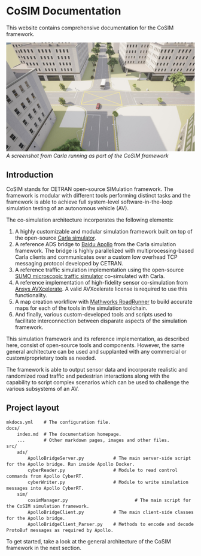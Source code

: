 # CoSIM Documentation

This website contains comprehensive documentation for the CoSIM framework.

![Carla screenshot](introduction_screenshot.jpg)
*A screenshot from Carla running as part of the CoSIM framework*

## Introduction

CoSIM stands for CETRAN open-source SIMulation framework. The framework is modular with different tools performing distinct tasks and the framework is able to achieve full system-level software-in-the-loop simulation testing of an autonomous vehicle (AV).

The co-simulation architecture incorporates the following elements:

1. A highly customizable and modular simulation framework built on top of the open-source [Carla simulator](https://github.com/carla-simulator/carla).
2. A reference ADS bridge to [Baidu Apollo](https://github.com/ApolloAuto/apollo) from the Carla simulation framework. The bridge is highly parallelized with multiprocessing-based Carla clients and communicates over a custom low overhead TCP messaging protocol developed by CETRAN.
3. A reference traffic simulation implementation using the open-source [SUMO microscopic traffic simulator](https://github.com/eclipse-sumo/sumo) co-simulated with Carla.
4. A reference implementation of high-fidelity sensor co-simulation from [Ansys AVXcelerate](https://www.ansys.com/products/av-simulation/ansys-avxcelerate-sensors). A valid AVXcelerate license is required to use this functionality.
5. A map creation workflow with [Mathworks RoadRunner](https://www.mathworks.com/products/roadrunner.html) to build accurate maps for each of the tools in the simulation toolchain.
6. And finally, various custom-developed tools and scripts used to facilitate interconnection between disparate aspects of the simulation framework.

This simulation framework and its reference implementation, as described here, consist of open-source tools and components. However, the same general architecture can be used and supplanted with any commercial or custom/proprietary tools as needed.

The framework is able to output sensor data and incorporate realistic and randomized road traffic and pedestrian interactions along with the capability to script complex scenarios which can be used to challenge the various subsystems of an AV.

## Project layout

    mkdocs.yml    # The configuration file.
    docs/
        index.md  # The documentation homepage.
        ...       # Other markdown pages, images and other files.
    src/
        ads/
            ApolloBridgeServer.py           # The main server-side script for the Apollo bridge. Run inside Apollo Docker.
            cyberReader.py                  # Module to read control commands from Apollo CyberRT.
            cyberWriter.py                  # Module to write simulation messages into Apollo CyberRT.
        sim/
            cosimManager.py                         # The main script for the CoSIM simulation framework.
            ApolloBridgeClient.py           # The main client-side classes for the Apollo bridge.
            ApolloBridgeClient_Parser.py    # Methods to encode and decode ProtoBuf messages as required by Apollo.

To get started, take a look at the general architecture of the CoSIM framework in the next section.